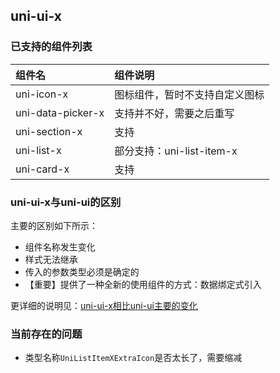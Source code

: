 ## uni-ui-x

### 已支持的组件列表

| 组件名            | 组件说明                       |
| :---------------- | :----------------------------- |
| uni-icon-x        | 图标组件，暂时不支持自定义图标 |
| uni-data-picker-x | 支持并不好，需要之后重写       |
| uni-section-x     | 支持                           |
| uni-list-x        | 部分支持：uni-list-item-x      |
| uni-card-x        | 支持                           |



### uni-ui-x与uni-ui的区别

主要的区别如下所示：
- 组件名称发生变化
- 样式无法继承
- 传入的参数类型必须是确定的
- 【重要】提供了一种全新的使用组件的方式：数据绑定式引入

更详细的说明见：[uni-ui-x相比uni-ui主要的变化](./doc/DIFFERENCE.md)


### 当前存在的问题

- 类型名称`UniListItemXExtraIcon`是否太长了，需要缩减

